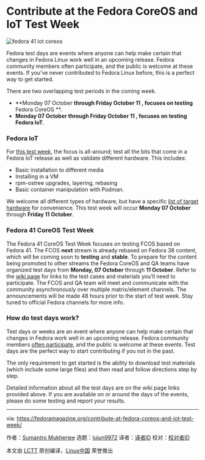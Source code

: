 [#]: subject: "Contribute at the Fedora CoreOS and IoT Test Week"
[#]: via: "https://fedoramagazine.org/contribute-at-fedora-coreos-and-iot-test-week/"
[#]: author: "Sumantro Mukherjee https://fedoramagazine.org/author/sumantrom/"
[#]: collector: "lujun9972/lctt-scripts-1705972010"
[#]: translator: " "
[#]: reviewer: " "
[#]: publisher: " "
[#]: url: " "

Contribute at the Fedora CoreOS and IoT Test Week
======

![fedora 41 iot coreos][1]

Fedora test days are events where anyone can help make certain that changes in Fedora Linux work well in an upcoming release. Fedora community members often participate, and the public is welcome at these events. If you’ve never contributed to Fedora Linux before, this is a perfect way to get started.

There are two overlapping test periods in the coming week.

  * **Monday 07 October **through **Friday October 11** , focuses on testing** Fedora CoreOS **.
  * **Monday 07 October **through **Friday October 11** , focuses on testing** Fedora IoT**.



### Fedora IoT

For [this test week][2], the focus is all-around; test all the bits that come in a Fedora IoT release as well as validate different hardware. This includes:

  * Basic installation to different media
  * Installing in a VM
  * rpm-ostree upgrades, layering, rebasing
  * Basic container manipulation with Podman.



We welcome all different types of hardware, but have a specific [list of target hardware][3] for convenience. This test week will occur **Monday 07 October** through **Friday 11 October**.

### Fedora 41 CoreOS Test Week

The Fedora 41 CoreOS Test Week focuses on testing FCOS based on Fedora 41. The FCOS **next** stream is already rebased on Fedora 38 content, which will be coming soon to **testing** and **stable**. To prepare for the content being promoted to other streams the Fedora CoreOS and QA teams have organized test days from **Monday, 07 October** through **11 October**. Refer to the [wiki page][4] for links to the test cases and materials you’ll need to participate. The FCOS and QA team will meet and communicate with the community asynchronously over multiple matrix/element channels. The announcements will be made 48 hours prior to the start of test week. Stay tuned to official Fedora channels for more info.

### How do test days work?

Test days or weeks are an event where anyone can help make certain that changes in Fedora work well in an upcoming release. Fedora community members [often participate][5], and the public is welcome at these events. Test days are the perfect way to start contributing if you not in the past.

The only requirement to get started is the ability to download test materials (which include some large files) and then read and follow directions step by step.

Detailed information about all the test days are on the wiki page links provided above. If you are available on or around the days of the events, please do some testing and report your results.

--------------------------------------------------------------------------------

via: https://fedoramagazine.org/contribute-at-fedora-coreos-and-iot-test-week/

作者：[Sumantro Mukherjee][a]
选题：[lujun9972][b]
译者：[译者ID](https://github.com/译者ID)
校对：[校对者ID](https://github.com/校对者ID)

本文由 [LCTT](https://github.com/LCTT/TranslateProject) 原创编译，[Linux中国](https://linux.cn/) 荣誉推出

[a]: https://fedoramagazine.org/author/sumantrom/
[b]: https://github.com/lujun9972
[1]: https://fedoramagazine.org/wp-content/uploads/2023/03/Test_Days-816x345.jpg
[2]: http://fedoraproject.org/wiki/Test_Day:2024-10-07_Fedora_41_IoT_Edition
[3]: https://docs.fedoraproject.org/en-US/iot/reference-platforms/
[4]: https://fedoraproject.org/wiki/Test_Day:Fedora_41_CoreOS
[5]: https://fedoramagazine.org/?s=test+days
